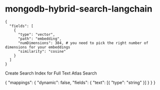 # mongodb-hybrid-search-langchain


```
{
  "fields": [
    {
      "type": "vector",
      "path": "embedding",
      "numDimensions": 384, # you need to pick the right number of dimensions for your embeddings
      "similarity": "cosine"
    }
  ]
}
```


Create Search Index for Full Text Atlas Search

{
  "mappings": {
    "dynamic": false,
    "fields": {
      "text": [{
        "type": "string"
      }]
    }
  }
}
